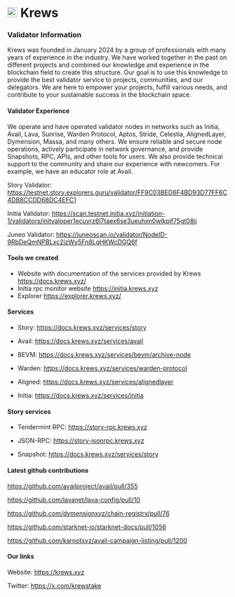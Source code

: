 # <img src="https://krews.xyz/assets/img/logo.svg" width="23" height="23"> Krews

### Validator Information

Krews was founded in January 2024 by a group of professionals with many years of experience in the industry. We have worked together in the past on different projects and combined our knowledge and experience in the blockchain field to create this structure. Our goal is to use this knowledge to provide the best validator service to projects, communities, and our delegators. We are here to empower your projects, fulfill various needs, and contribute to your sustainable success in the blockchain space.

#### Validator Experience

We operate and have operated validator nodes in networks such as Initia, Avail, Lava, Sunrise, Warden Protocol, Aptos, Stride, Celestia, AlignedLayer, Dymension, Massa, and many others. We ensure reliable and secure node operations, actively participate in network governance, and provide Snapshots, RPC, APIs, and other tools for users. We also provide technical support to the community and share our experience with newcomers. For example, we have an educator role at Avail.

Story Validator: https://testnet.story.explorers.guru/validator/FF9C03BED6F4BD93D77FF6C4DB8CCDD68DC4EFC1

Initia Validator: https://scan.testnet.initia.xyz/initiation-1/validators/initvaloper1ecuyrz6l7taex6se3ueuhjm0wlkpjf75gt08jj

Juneo Validator: https://juneoscan.io/validator/NodeID-9RbDeQmNPBLxc2izWy5Fn8LqHKWcDGQ6f

#### Tools we created

- Website with documentation of the services provided by Krews https://docs.krews.xyz/
- Initia rpc monitor website https://initia.krews.xyz
- Explorer https://explorer.krews.xyz/

#### Services

- Story: https://docs.krews.xyz/services/story

- Avail: https://docs.krews.xyz/services/avail

- BEVM: https://docs.krews.xyz/services/bevm/archive-node

- Warden: https://docs.krews.xyz/services/warden-protocol

- Aligned: https://docs.krews.xyz/services/alignedlayer

- Initia: https://docs.krews.xyz/services/initia

#### Story services

- Tendermint RPC: https://story-rpc.krews.xyz

- JSON-RPC: https://story-jsonrpc.krews.xyz

- Snapshot: https://docs.krews.xyz/services/story

#### Latest github contributions

https://github.com/availproject/avail/pull/355

https://github.com/lavanet/lava-config/pull/10

https://github.com/dymensionxyz/chain-registry/pull/76

https://github.com/starknet-io/starknet-docs/pull/1056

https://github.com/karnotxyz/avail-campaign-listing/pull/1200

#### Our links

Website: https://krews.xyz

Twitter: https://x.com/krewstake

